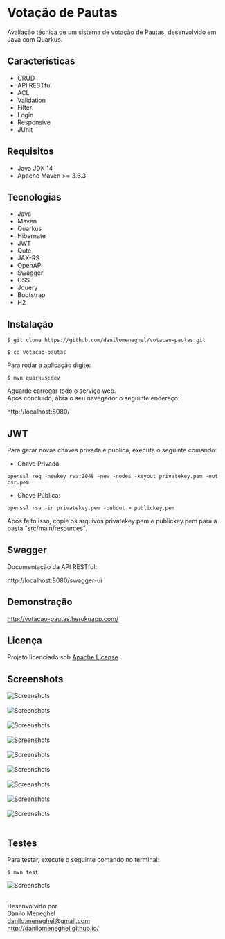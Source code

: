 # Votação de Pautas

Avaliação técnica de um sistema de votação de Pautas, desenvolvido em Java com Quarkus.

## Características

- CRUD
- API RESTful
- ACL
- Validation
- Filter
- Login
- Responsive
- JUnit

## Requisitos

- Java JDK 14
- Apache Maven >= 3.6.3

## Tecnologias

- Java
- Maven
- Quarkus
- Hibernate
- JWT
- Qute
- JAX-RS
- OpenAPI
- Swagger
- CSS
- Jquery
- Bootstrap
- H2

## Instalação

```
$ git clone https://github.com/danilomeneghel/votacao-pautas.git

$ cd votacao-pautas
```

Para rodar a aplicação digite:

```
$ mvn quarkus:dev
```

Aguarde carregar todo o serviço web. <br>
Após concluído, abra o seu navegador o seguinte endereço: <br>

http://localhost:8080/

## JWT

Para gerar novas chaves privada e pública, execute o seguinte comando: 

- Chave Privada:
```
openssl req -newkey rsa:2048 -new -nodes -keyout privatekey.pem -out csr.pem
```

- Chave Pública:
```
openssl rsa -in privatekey.pem -pubout > publickey.pem
```

Após feito isso, copie os arquivos privatekey.pem e publickey.pem para a pasta "src/main/resources".

## Swagger 

Documentação da API RESTful: <br>

http://localhost:8080/swagger-ui

## Demonstração

http://votacao-pautas.herokuapp.com/ <br>

## Licença

Projeto licenciado sob <a href="LICENSE">Apache License</a>.

## Screenshots

![Screenshots](screenshots/screenshot01.png)<br><br>
![Screenshots](screenshots/screenshot02.png)<br><br>
![Screenshots](screenshots/screenshot03.png)<br><br>
![Screenshots](screenshots/screenshot04.png)<br><br>
![Screenshots](screenshots/screenshot05.png)<br><br>
![Screenshots](screenshots/screenshot06.png)<br><br>
![Screenshots](screenshots/screenshot07.png)<br><br>
![Screenshots](screenshots/screenshot08.png)<br><br>
![Screenshots](screenshots/screenshot09.png)<br><br>

## Testes

Para testar, execute o seguinte comando no terminal: <br>

```
$ mvn test
```

![Screenshots](screenshots/test.png)<br><br>


Desenvolvido por<br>
Danilo Meneghel<br>
danilo.meneghel@gmail.com<br>
http://danilomeneghel.github.io/<br>
